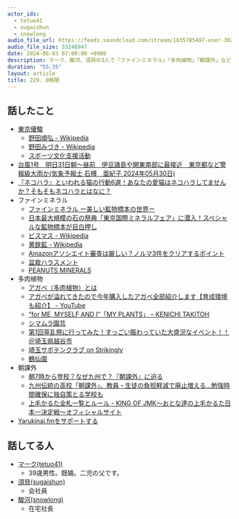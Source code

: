 ```yaml
---
actor_ids:
  - tetuo41
  - sugaishun
  - snowlong
audio_file_url: https://feeds.soundcloud.com/stream/1835785497-user-302747142-yarukinai-229-2024-06-03.mp3
audio_file_size: 33248947
date: 2024-06-03 07:00:00 +0900
description: マーク、駿河、須貝の3人で「ファインミネラル」「多肉植物」「朝課外」などについて話しました。
duration: "55:35"
layout: article
title: 229. 0時限
---
```


## 話したこと
- [東京優駿](https://db.netkeiba.com/race/202405021211/)
  - [野田順弘 - Wikipedia](https://ja.wikipedia.org/wiki/%E9%87%8E%E7%94%B0%E9%A0%86%E5%BC%98)
  - [野田みづき - Wikipedia](https://ja.wikipedia.org/wiki/%E9%87%8E%E7%94%B0%E3%81%BF%E3%81%A5%E3%81%8D)
  - [スポーツ文化支援活動](https://www.obic.co.jp/company/pr.html)
- [台風1号　明日31日朝～昼前　伊豆諸島や関東南部に最接近　東京都など警報級大雨か(気象予報士 石榑　亜紀子 2024年05月30日) ](https://tenki.jp/forecaster/gureweather/2024/05/30/28964.html)
- [『ネコハラ』といわれる猫の行動6選！あなたの愛猫はネコハラしてませんか？そもそもネコハラとはなに？](https://news.yahoo.co.jp/expert/articles/5e3385d71a1e955ec384b1c6c36fb8b713dc08f8)
- ファインミネラル
  - [ファインミネラル ー美しい鉱物標本の世界ー](https://www.amazon.co.jp/dp/4575318701)
  - [日本最大規模の石の祭典「東京国際ミネラルフェア」に潜入！スペシャルな鉱物標本が目白押し](https://brutus.jp/tokyo-international-mineral-fair/)
  - [ビスマス - Wikipedia](https://ja.wikipedia.org/wiki/%E3%83%93%E3%82%B9%E3%83%9E%E3%82%B9)
  - [黄鉄鉱 - Wikipedia](https://ja.wikipedia.org/wiki/%E9%BB%84%E9%89%84%E9%89%B1)
  - [Amazonアソシエイト審査は厳しい？ノルマ3件をクリアするポイント](https://www.onamae.com/column/affiliate/42/)
  - [盆栽ハラスメント](https://note.aktio.co.jp/play/20190827-1620.html)
  - [PEANUTS MINERALS](https://www.peanutsminerals.com/)
- 多肉植物
  - [アガベ（多肉植物）とは](https://www.shuminoengei.jp/m-pc/a-page_p_detail/target_plant_code-982)
  - [アガベが溢れてきたので今年購入したアガベ全部紹介します【育成環境も紹介】 - YouTube](https://www.youtube.com/watch?v=5VYrCS5MeLo)
  - [“for ME, MYSELF AND I”「MY PLANTS」 – KENICHI TAKITOH](https://nepenthes.co.jp/lifestyle/35/)
  - [シマムラ園芸](https://www.shimamura1187.com/)
  - [第1回草乱祭に行ってみた！すっごい賑わっていた大盛況なイベント！！＠埼玉県越谷市](https://mostgreenrecords.com/go_place/6507/)
  - [埼玉サボテンクラブ on Strikingly](https://saitamasabotenclub.mystrikingly.com/)
  - [鶴仙園](https://www.sabo10.tokyo/)
- 朝課外
  - [朝7時から登校？なぜ九州で？『朝課外』に迫る](https://www3.nhk.or.jp/news/html/20221109/k10013880711000.html)
  - [九州伝統の高校「朝課外」、教員・生徒の負担軽減で廃止増える…勉強時間確保に独自策とる学校も](https://www.yomiuri.co.jp/local/kyushu/news/20240113-OYTNT50149/)
  - [上毛かるた全札一覧とルール - KING OF JMK～おとな達の上毛かるた日本一決定戦～オフィシャルサイト](https://www.kingofjmk.jp/%E4%B8%8A%E6%AF%9B%E3%81%8B%E3%82%8B%E3%81%9F%E5%85%A8%E6%9C%AD%E4%B8%80%E8%A6%A7/)
- [Yarukinai.fmをサポートする](https://note.com/tetuo41/circle)

## 話してる人
- [マーク(tetuo41)](https://twitter.com/tetuo41)
  - 39歳男性。既婚。二児の父です。
- [須貝(sugaishun)](https://twitter.com/sugaishun)
  - 会社員
- [駿河(snowlong)](https://twitter.com/_snowlong)
  - 在宅社長
